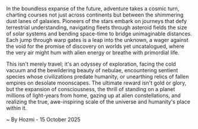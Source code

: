 
In the boundless expanse of the future, adventure takes a cosmic turn, charting courses not just across continents but between the shimmering dust lanes of galaxies. Pioneers of the stars embark on journeys that defy terrestrial understanding, navigating fleets through asteroid fields the size of solar systems and bending space-time to bridge unimaginable distances. Each jump through warp gates is a leap into the unknown, a wager against the void for the promise of discovery on worlds yet uncatalogued, where the very air might hum with alien energy or breathe with primordial life.

This isn't merely travel; it's an odyssey of exploration, facing the cold vacuum and the bewildering beauty of nebulae, encountering sentient species whose civilizations predate humanity, or unearthing relics of fallen empires on desolate moonscapes. The ultimate reward isn't gold or glory, but the expansion of consciousness, the thrill of standing on a planet millions of light-years from home, gazing up at alien constellations, and realizing the true, awe-inspiring scale of the universe and humanity's place within it.

~ By Hozmi - 15 October 2025
